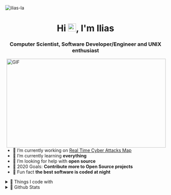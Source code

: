 <p align="left">
    <img alt="ilias-la" src="https://komarev.com/ghpvc/?username=ilias-la&label=Profile+Views&color=red"/> 
</p>

<h1 align="center">Hi <img src="https://media.giphy.com/media/hvRJCLFzcasrR4ia7z/giphy.gif" width="25px">, I'm Ilias</h1>
<h3 align="center">Computer Scientist, Software Developer/Engineer and UNIX enthusiast</h3>

<img align="right" alt="GIF" src="https://tmpfiles.org/dl/70998/creator.gif" width="500" height="280" />

- 🔭 I’m currently working on [Real Time Cyber Attacks Map](https://dev01-vm.csd.uoc.gr/)
- 🌱 I’m currently learning **everything**
- 🤝 I’m looking for help with **open source**
- 🥅 2020 Goals: **Contribute more to Open Source projects**
- 🔰 Fun fact **the best software is coded at night**


<details>
    <summary>💎 Things I code with</summary>


|  | |
| --------------------- |:-----------------------------------------------------------------------------------------------------------------------------------:| 
| Programming Languages | <code>![python]</code> <code>![C++]</code> <code>![JAVA]</code> <code>![JavaScript]</code> ![TypeScript]</code> <code> ![C]</code> <code> |
| Frontend Development  | <code>![HTML5]</code> <code>![CSS3]</code> <code>![Sass]</code> <code>![Bootstrap]</code> <code>![Webpack]</code> <code>![Babel]</code> <code>![Gulp]</code> |
| Backend Development   | <code>![Node]</code> <code>![NGINX]</code> |
| Databases             | <code>![Redis]</code> <code>![MongoDB]</code> <code>![MariaDB]</code> <code>![PostgreSQL]</code> |
| DevOps                | <code>![Docker]</code> <code>![Kubernetes]</code> <code>![AmazonAWS]</code> |
| Data Visualization    | <code>![D3js]</code> <code> ![chartjs] </code> |
| Frameworks            | <code>![Electron]</code> |
| Other                 | <code>![Linux]</code> <code>![Git]</code> <code>![Bash]</code> |

</details>


<details>
  <summary>💎 Github Stats</summary>

<img align="left" src="https://github-readme-stats.vercel.app/api?username=ilias-la&show_icons=true&count_private=true&theme=dark&include_all_commits=true&hide_border=true" alt="ilias-la" />
</details>

[python]: https://img.shields.io/badge/Python-45b8d8?style=flat-square&logo=Python&color=3776AB&logoColor=white "Python"
[C++]: https://img.shields.io/badge/C++-45b8d8?style=flat-square&logo=c%2B%2B&color=00599C&logoColor=white "C++"
[JAVA]: https://img.shields.io/badge/Java-45b8d8?style=flat-square&logo=JAVA&color=007396&logoColor=white "JAVA"
[C]: https://img.shields.io/badge/-45b8d8?style=flat-square&logo=C&color=A8B9CC&logoColor=white "C"
[JavaScript]: https://img.shields.io/badge/JavaScript-45b8d8?style=flat-square&logo=JavaScript&color=F7DF1E&logoColor=white "JavaScript"
[TypeScript]: https://img.shields.io/badge/Typescript-45b8d8?style=flat-square&logo=TypeScript&color=007ACC&logoColor=white "TypeScript"
[HTML5]: https://img.shields.io/badge/HTML5-45b8d8?style=flat-square&logo=HTML5&color=E34F26&logoColor=white "HTML5"
[CSS3]: https://img.shields.io/badge/CSS3-45b8d8?style=flat-square&logo=CSS3&color=1572B6&logoColor=white "CSS3"
[Sass]: https://img.shields.io/badge/Sass-45b8d8?style=flat-square&logo=Sass&color=CC6699&logoColor=white "Sass"
[Bootstrap]: https://img.shields.io/badge/Bootstrap-45b8d8?style=flat-square&logo=Bootstrap&color=563D7C&logoColor=white "Bootstrap"
[Webpack]: https://img.shields.io/badge/Webpack-45b8d8?style=flat-square&logo=Webpack&color=8DD6F9&logoColor=white "Webpack"
[Babel]: https://img.shields.io/badge/Babel-45b8d8?style=flat-square&logo=Babel&color=F9DC3E&logoColor=white "Babel"
[Gulp]: https://img.shields.io/badge/Gulp-45b8d8?style=flat-square&logo=Gulp&color=CF4647&logoColor=white "Gulp"
[Node]: https://img.shields.io/badge/Node.js-45b8d8?style=flat-square&logo=Node.js&color=339933&logoColor=white "Node"
[NGINX]: https://img.shields.io/badge/NGINX-45b8d8?style=flat-square&logo=NGINX&color=269539&logoColor=white "NGINX"
[Redis]: https://img.shields.io/badge/Redis-45b8d8?style=flat-square&logo=redis&color=DC382D&logoColor=white "Redis"
[MongoDB]: https://img.shields.io/badge/MongoDB-45b8d8?style=flat-square&logo=MongoDB&color=47A248&logoColor=white "MongoDB"
[MariaDB]: https://img.shields.io/badge/MariaDB-45b8d8?style=flat-square&logo=MariaDB&color=003545&logoColor=white "MariaDB"
[PostgreSQL]: https://img.shields.io/badge/PostgreSQL-45b8d8?style=flat-square&logo=PostgreSQL&color=336791&logoColor=white "PostgreSQL"
[D3js]: https://img.shields.io/badge/D3.js-45b8d8?style=flat-square&logo=D3.js&color=F9A03C&logoColor=white "D3js"
[chartjs]: https://img.shields.io/badge/Chart.js-45b8d8?style=flat-square&color=F9A03C&logoColor=white "Chart.js"
[Docker]: https://img.shields.io/badge/Docker-45b8d8?style=flat-square&logo=Docker&color=2496ED&logoColor=white "Docker"
[Kubernetes]: https://img.shields.io/badge/Kubernetes-45b8d8?style=flat-square&logo=Kubernetes&color=326CE5&logoColor=white "Kubernetes"
[AmazonAWS]: https://img.shields.io/badge/Amazon+AWS-45b8d8?style=flat-square&logo=Amazon+AWS&color=232F3E&logoColor=white "AmazonAWS"
[Electron]: https://img.shields.io/badge/Electron-45b8d8?style=flat-square&logo=Electron&color=47848F&logoColor=white "Electron"
[Linux]: https://img.shields.io/badge/Linux-45b8d8?style=flat-square&logo=Linux&color=FCC624&logoColor=white "Linux"
[Git]: https://img.shields.io/badge/Git-45b8d8?style=flat-square&logo=Git&color=F05032&logoColor=white "Git"
[Bash]: https://img.shields.io/badge/Bash-45b8d8?style=flat-square&logo=GNU+bash&color=4EAA25&logoColor=white "Bash"
